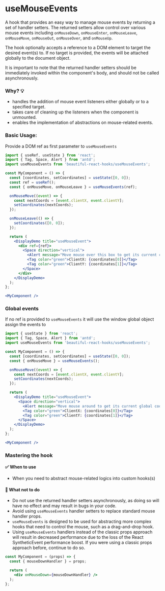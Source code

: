 # useMouseEvents

A hook that provides an easy way to manage mouse events by returning a set of handler setters. The returned setters allow control over
various mouse events including `onMouseDown`, `onMouseEnter`, `onMouseLeave`, `onMouseMove`, `onMouseOut`, `onMouseOver`, and `onMouseUp`.

The hook optionally accepts a reference to a DOM element to target the desired event(s) to. If no target is provided, the events will be
attached globally to the document object.

It is important to note that the returned handler setters should be immediately invoked within the component's body, and should not be
called asynchronously.

### Why? 💡

- handles the addition of mouse event listeners either globally or to a specified target.
- takes care of cleaning up the listeners when the component is unmounted.
- enables the implementation of abstractions on mouse-related events.

### Basic Usage:

Provide a DOM ref as first parameter to `useMouseEvents`

```jsx harmony
import { useRef, useState } from 'react';
import { Tag, Space, Alert } from 'antd';
import useMouseEvents from 'beautiful-react-hooks/useMouseEvents';

const MyComponent = () => {
  const [coordinates, setCoordinates] = useState([0, 0]);
  const ref = useRef();
  const { onMouseMove, onMouseLeave } = useMouseEvents(ref);

  onMouseMove((event) => {
    const nextCoords = [event.clientX, event.clientY];
    setCoordinates(nextCoords);
  });

  onMouseLeave(() => {
    setCoordinates([0, 0]);
  });

  return (
    <DisplayDemo title="useMouseEvent">
      <div ref={ref}>
        <Space direction="vertical">
          <Alert message="Move mouse over this box to get its current coordinates" type="info" showIcon />
          <Tag color="green">ClientX: {coordinates[0]}</Tag>
          <Tag color="green">ClientY: {coordinates[1]}</Tag>
        </Space>
      </div>
    </DisplayDemo>
  );
};

<MyComponent />
```

### Global events

If no ref is provided to `useMouseEvents` it will use the window global object assign the events to

```jsx harmony
import { useState } from 'react';
import { Tag, Space, Alert } from 'antd';
import useMouseEvents from 'beautiful-react-hooks/useMouseEvents';

const MyComponent = () => {
  const [coordinates, setCoordinates] = useState([0, 0]);
  const { onMouseMove } = useMouseEvents();

  onMouseMove((event) => {
    const nextCoords = [event.clientX, event.clientY];
    setCoordinates(nextCoords);
  });

  return (
    <DisplayDemo title="useMouseEvent">
      <Space direction="vertical">
        <Alert message="Move mouse around to get its current global coordinates" type="info" showIcon />
        <Tag color="green">ClientX: {coordinates[0]}</Tag>
        <Tag color="green">ClientY: {coordinates[1]}</Tag>
      </Space>
    </DisplayDemo>
  );
};

<MyComponent />
```

### Mastering the hook

#### ✅ When to use

- When you need to abstract mouse-related logics into custom hooks(s)

#### 🛑 What not to do

- Do not use the returned handler setters asynchronously, as doing so will have no effect and may result in bugs in your code.
- Avoid using `useMouseEvents` handler setters to replace standard mouse handler props.
- `useMouseEvents`  is designed to be used for abstracting more complex hooks that need to control the mouse, such as a drag-and-drop hook.
- Using `useMouseEvents` handlers instead of the classic props approach will result in decreased performance due to the loss of the React
  SyntheticEvent performance boost. If you were using a classic props approach before, continue to do so.

```jsx harmony static noedit
const MyComponent = (props) => {
  const { mouseDownHandler } = props;

  return (
    <div onMouseDown={mouseDownHandler} />
  );
};
```

<!-- Types -->
